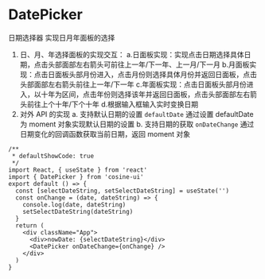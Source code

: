 # DatePicker

日期选择器 实现日月年面板的选择

1. 日、月、年选择面板的实现交互：
   a.日面板实现：实现点击日期选择具体日期，点击头部面部左右箭头可前往上一年/下一年、上一月/下一月
   b.月面板实现：点击日面板头部月份进入，点击月份则选择具体月份并返回日面板，点击头部面部左右箭头前往上一年/下一年
   c.年面板实现：点击日面板头部月份进入，以十年为区间，点击年份则选择该年并返回日面板，点击头部面部左右箭头前往上个十年/下个十年
   d.根据输入框输入实时变换日期
2. 对外 API 的实现
   a. 支持默认日期的设置 `defaultDate` 通过设置 defaultDate 为 moment 对象实现默认日期的设置
   b. 支持日期的获取 `onDateChange` 通过日期变化的回调函数获取当前日期，返回 moment 对象

```tsx
/**
 * defaultShowCode: true
 */
import React, { useState } from 'react'
import { DatePicker } from 'cosine-ui'
export default () => {
  const [selectDateString, setSelectDateString] = useState('')
  const onChange = (date, dateString) => {
    console.log(date, dateString)
    setSelectDateString(dateString)
  }
  return (
    <div className="App">
      <div>nowDate: {selectDateString}</div>
      <DatePicker onDateChange={onChange} />
    </div>
  )
}
```
